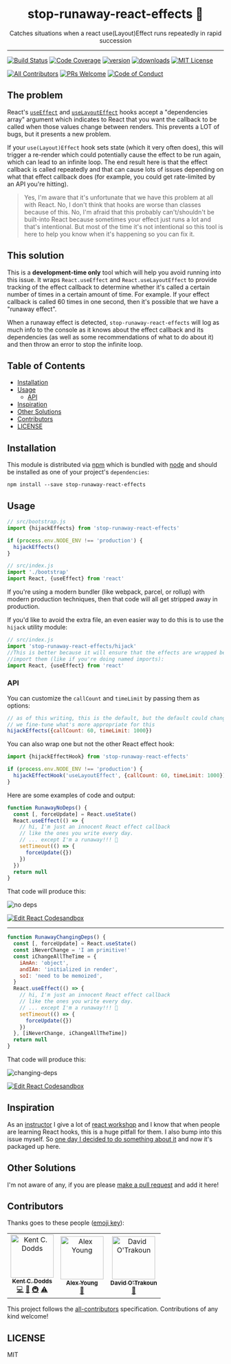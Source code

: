<div align="center">
<h1>stop-runaway-react-effects 🏃</h1>

<p>Catches situations when a react use(Layout)Effect runs repeatedly in rapid
succession</p>

</div>

<hr />

[![Build Status][build-badge]][build]
[![Code Coverage][coverage-badge]][coverage]
[![version][version-badge]][package] [![downloads][downloads-badge]][npmtrends]
[![MIT License][license-badge]][license]

[![All Contributors](https://img.shields.io/badge/all_contributors-3-orange.svg?style=flat-square)](#contributors)
[![PRs Welcome][prs-badge]][prs] [![Code of Conduct][coc-badge]][coc]

## The problem

React's [`useEffect`](https://reactjs.org/docs/hooks-reference.html#useeffect)
and
[`useLayoutEffect`](https://reactjs.org/docs/hooks-reference.html#uselayouteffect)
hooks accept a "dependencies array" argument which indicates to React that you
want the callback to be called when those values change between renders. This
prevents a LOT of bugs, but it presents a new problem.

If your `use(Layout)Effect` hook sets state (which it very often does), this
will trigger a re-render which could potentially cause the effect to be run
again, which can lead to an infinite loop. The end result here is that the
effect callback is called repeatedly and that can cause lots of issues depending
on what that effect callback does (for example, you could get rate-limited by an
API you're hitting).

> Yes, I'm aware that it's unfortunate that we have this problem at all with
> React. No, I don't think that hooks are worse than classes because of this.
> No, I'm afraid that this probably can't/shouldn't be built-into React because
> sometimes your effect just runs a lot and that's intentional. But most of the
> time it's not intentional so this tool is here to help you know when it's
> happening so you can fix it.

## This solution

This is a **development-time only** tool which will help you avoid running into
this issue. It wraps `React.useEffect` and `React.useLayoutEffect` to provide
tracking of the effect callback to determine whether it's called a certain
number of times in a certain amount of time. For example. If your effect
callback is called 60 times in one second, then it's possible that we have a
"runaway effect".

When a runaway effect is detected, `stop-runaway-react-effects` will log as much
info to the console as it knows about the effect callback and its dependencies
(as well as some recommendations of what to do about it) and then throw an error
to stop the infinite loop.

## Table of Contents

<!-- START doctoc generated TOC please keep comment here to allow auto update -->
<!-- DON'T EDIT THIS SECTION, INSTEAD RE-RUN doctoc TO UPDATE -->

- [Installation](#installation)
- [Usage](#usage)
  - [API](#api)
- [Inspiration](#inspiration)
- [Other Solutions](#other-solutions)
- [Contributors](#contributors)
- [LICENSE](#license)

<!-- END doctoc generated TOC please keep comment here to allow auto update -->

## Installation

This module is distributed via [npm][npm] which is bundled with [node][node] and
should be installed as one of your project's `dependencies`:

```
npm install --save stop-runaway-react-effects
```

## Usage

```javascript
// src/bootstrap.js
import {hijackEffects} from 'stop-runaway-react-effects'

if (process.env.NODE_ENV !== 'production') {
  hijackEffects()
}

// src/index.js
import './bootstrap'
import React, {useEffect} from 'react'
```

If you're using a modern bundler (like webpack, parcel, or rollup) with modern
production techniques, then that code will all get stripped away in production.

If you'd like to avoid the extra file, an even easier way to do this is to use
the `hijack` utility module:

```javascript
// src/index.js
import 'stop-runaway-react-effects/hijack'
//This is better because it will ensure that the effects are wrapped before you
//import them (like if you're doing named imports):
import React, {useEffect} from 'react'
```

### API

You can customize the `callCount` and `timeLimit` by passing them as options:

```javascript
// as of this writing, this is the default, but the default could change as
// we fine-tune what's more appropriate for this
hijackEffects({callCount: 60, timeLimit: 1000})
```

You can also wrap one but not the other React effect hook:

```javascript
import {hijackEffectHook} from 'stop-runaway-react-effects'

if (process.env.NODE_ENV !== 'production') {
  hijackEffectHook('useLayoutEffect', {callCount: 60, timeLimit: 1000})
}
```

Here are some examples of code and output:

```javascript
function RunawayNoDeps() {
  const [, forceUpdate] = React.useState()
  React.useEffect(() => {
    // hi, I'm just an innocent React effect callback
    // like the ones you write every day.
    // ... except I'm a runaway!!! 🏃
    setTimeout(() => {
      forceUpdate({})
    })
  })
  return null
}
```

That code will produce this:

![no deps](https://raw.githubusercontent.com/kentcdodds/stop-runaway-react-effects/master/other/no-deps.png)

[![Edit React Codesandbox](https://codesandbox.io/static/img/play-codesandbox.svg)](https://codesandbox.io/s/react-codesandbox-jf2nk?fontsize=14)

---

```javascript
function RunawayChangingDeps() {
  const [, forceUpdate] = React.useState()
  const iNeverChange = 'I am primitive!'
  const iChangeAllTheTime = {
    iAmAn: 'object',
    andIAm: 'initialized in render',
    soI: 'need to be memoized',
  }
  React.useEffect(() => {
    // hi, I'm just an innocent React effect callback
    // like the ones you write every day.
    // ... except I'm a runaway!!! 🏃
    setTimeout(() => {
      forceUpdate({})
    })
  }, [iNeverChange, iChangeAllTheTime])
  return null
}
```

That code will produce this:

![changing-deps](https://raw.githubusercontent.com/kentcdodds/stop-runaway-react-effects/master/other/changing-deps.png)

[![Edit React Codesandbox](https://codesandbox.io/static/img/play-codesandbox.svg)](https://codesandbox.io/s/react-codesandbox-xd8m9?fontsize=14)

## Inspiration

As an [instructor](https://kentcdodds.com) I give a lot of
[react workshop](https://kentcdodds.com/workshops) and I know that when people
are learning React hooks, this is a huge pitfall for them. I also bump into this
issue myself. So
[one day I decided to do something about it](https://twitter.com/kentcdodds/status/1125876615177629696)
and now it's packaged up here.

## Other Solutions

I'm not aware of any, if you are please [make a pull request][prs] and add it
here!

## Contributors

Thanks goes to these people ([emoji key][emojis]):

<!-- ALL-CONTRIBUTORS-LIST:START - Do not remove or modify this section -->
<!-- prettier-ignore -->
<table><tr><td align="center"><a href="https://kentcdodds.com"><img src="https://avatars.githubusercontent.com/u/1500684?v=3" width="100px;" alt="Kent C. Dodds"/><br /><sub><b>Kent C. Dodds</b></sub></a><br /><a href="https://github.com/kentcdodds/stop-runaway-react-effects/commits?author=kentcdodds" title="Code">💻</a> <a href="https://github.com/kentcdodds/stop-runaway-react-effects/commits?author=kentcdodds" title="Documentation">📖</a> <a href="#infra-kentcdodds" title="Infrastructure (Hosting, Build-Tools, etc)">🚇</a> <a href="https://github.com/kentcdodds/stop-runaway-react-effects/commits?author=kentcdodds" title="Tests">⚠️</a></td><td align="center"><a href="https://github.com/foray1010"><img src="https://avatars3.githubusercontent.com/u/3212221?v=4" width="100px;" alt="Alex Young"/><br /><sub><b>Alex Young</b></sub></a><br /><a href="https://github.com/kentcdodds/stop-runaway-react-effects/commits?author=foray1010" title="Documentation">📖</a></td><td align="center"><a href="https://www.davidosomething.com/"><img src="https://avatars3.githubusercontent.com/u/609213?v=4" width="100px;" alt="David O'Trakoun"/><br /><sub><b>David O'Trakoun</b></sub></a><br /><a href="https://github.com/kentcdodds/stop-runaway-react-effects/commits?author=davidosomething" title="Documentation">📖</a></td></tr></table>

<!-- ALL-CONTRIBUTORS-LIST:END -->

This project follows the [all-contributors][all-contributors] specification.
Contributions of any kind welcome!

## LICENSE

MIT

[npm]: https://www.npmjs.com/
[node]: https://nodejs.org
[build-badge]:
  https://img.shields.io/travis/kentcdodds/stop-runaway-react-effects.svg?style=flat-square
[build]: https://travis-ci.org/kentcdodds/stop-runaway-react-effects
[coverage-badge]:
  https://img.shields.io/codecov/c/github/kentcdodds/stop-runaway-react-effects.svg?style=flat-square
[coverage]: https://codecov.io/github/kentcdodds/stop-runaway-react-effects
[version-badge]:
  https://img.shields.io/npm/v/stop-runaway-react-effects.svg?style=flat-square
[package]: https://www.npmjs.com/package/stop-runaway-react-effects
[downloads-badge]:
  https://img.shields.io/npm/dm/stop-runaway-react-effects.svg?style=flat-square
[npmtrends]: http://www.npmtrends.com/stop-runaway-react-effects
[license-badge]:
  https://img.shields.io/npm/l/stop-runaway-react-effects.svg?style=flat-square
[license]:
  https://github.com/kentcdodds/stop-runaway-react-effects/blob/master/LICENSE
[prs-badge]:
  https://img.shields.io/badge/PRs-welcome-brightgreen.svg?style=flat-square
[prs]: http://makeapullrequest.com
[donate-badge]:
  https://img.shields.io/badge/$-support-green.svg?style=flat-square
[coc-badge]:
  https://img.shields.io/badge/code%20of-conduct-ff69b4.svg?style=flat-square
[coc]:
  https://github.com/kentcdodds/stop-runaway-react-effects/blob/master/other/CODE_OF_CONDUCT.md
[emojis]: https://github.com/kentcdodds/all-contributors#emoji-key
[all-contributors]: https://github.com/kentcdodds/all-contributors
